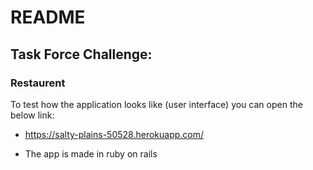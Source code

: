 # README

## Task Force Challenge:
### Restaurent

To test how the application looks like (user interface) you can open the below link:

* https://salty-plains-50528.herokuapp.com/

* The app is made in ruby on rails